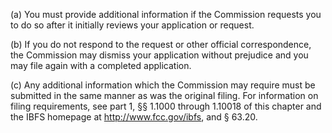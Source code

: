 (a) You must provide additional information if the Commission requests you to do so after it initially reviews your application or request.

(b) If you do not respond to the request or other official correspondence, the Commission may dismiss your application without prejudice and you may file again with a completed application.

(c) Any additional information which the Commission may require must be submitted in the same manner as was the original filing. For information on filing requirements, see part 1, §§ 1.1000 through 1.10018 of this chapter and the IBFS homepage at http://www.fcc.gov/ibfs, and § 63.20.

